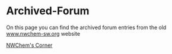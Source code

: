 # Archived-Forum

On this page you can find the archived forum entries from the old www.nwchem-sw.org website

<a href="oldforum.html">NWChem's Corner</a>

